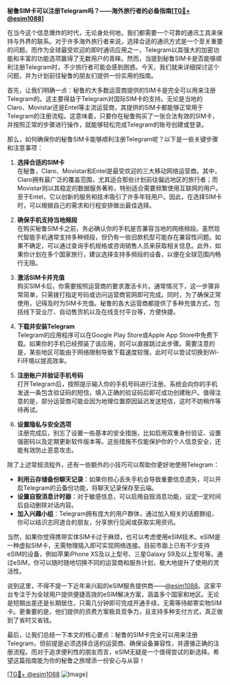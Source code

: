 **秘鲁SIM卡可以注册Telegram吗？——海外旅行者的必备指南[[TG💪+ @esim1088](https://t.me/s/esim1088)]**

在当今这个信息爆炸的时代，无论身处何地，我们都需要一个可靠的通讯工具来保持与外界的联系。对于许多海外旅行者来说，选择合适的通讯方式是一个至关重要的问题。而作为全球最受欢迎的即时通讯应用之一，Telegram以其强大的加密功能和丰富的功能选项赢得了无数用户的青睐。然而，当提到秘鲁SIM卡是否能够顺利注册Telegram时，不少旅行者可能会感到困惑。今天，我们就来详细探讨这个问题，并为计划前往秘鲁的朋友们提供一份实用的指南。

首先，让我们明确一点：秘鲁的大多数运营商提供的SIM卡是完全可以用来注册Telegram的。这主要得益于Telegram对国际SIM卡的支持。无论是当地的Claro、Movistar还是Entel等主流运营商，其提供的SIM卡都能够正常用于Telegram的注册流程。这意味着，只要你在秘鲁购买了一张合法有效的SIM卡，并按照正常的步骤进行操作，就能够轻松完成Telegram的账号创建或登录。

那么，如何确保你的秘鲁SIM卡能够顺利注册Telegram呢？以下是一些关键步骤和注意事项：

1. **选择合适的SIM卡**  
   在秘鲁，Claro、Movistar和Entel是最受欢迎的三大移动网络运营商。其中，Claro拥有最广泛的覆盖范围，尤其适合那些计划前往偏远地区的旅行者；而Movistar则以其稳定的数据服务著称，特别适合需要频繁使用互联网的用户。至于Entel，它以创新的服务和技术吸引了许多年轻用户。因此，在选择SIM卡时，可以根据自己的需求和行程安排做出最佳选择。

2. **确保手机支持当地频段**  
   在购买秘鲁SIM卡之前，务必确认你的手机是否兼容当地的网络频段。虽然现代智能手机通常支持多种频段，但仍有一些旧款机型可能存在兼容性问题。如果不确定，可以通过查询手机规格或咨询销售人员来获取相关信息。此外，如果你计划在多个国家旅行，建议选择支持多频段的设备，以便在全球范围内畅行无阻。

3. **激活SIM卡并充值**  
   购买SIM卡后，你需要按照运营商的要求激活卡片。通常情况下，这一步骤非常简单，只需拨打指定号码或访问运营商官网即可完成。同时，为了确保正常使用，记得及时为SIM卡充值。秘鲁的各大运营商都提供了多种充值方式，包括线下营业厅、自动售货机以及在线支付平台等，方便快捷。

4. **下载并安装Telegram**  
   Telegram的应用程序可以在Google Play Store或Apple App Store中免费下载。如果你的手机已经预装了该应用，则可以直接跳过此步骤。需要注意的是，某些地区可能由于网络限制导致下载速度较慢，此时可以尝试切换到Wi-Fi环境以提高效率。

5. **注册账户并验证手机号码**  
   打开Telegram后，按照提示输入你的手机号码进行注册。系统会向你的手机发送一条包含验证码的短信，填入正确的验证码后即可成功创建账户。值得注意的是，部分运营商可能会因为地理位置原因延迟发送短信，这时不妨稍作等待再试。

6. **设置隐私与安全选项**  
   注册完成后，别忘了设置一些基本的安全措施，比如启用双重身份验证、设置强密码以及定期更新软件版本等。这些措施不仅能保护你的个人信息安全，还能有效防止恶意攻击。

除了上述常规流程外，还有一些额外的小技巧可以帮助你更好地使用Telegram：

- **利用云存储备份聊天记录**：如果你担心丢失手机会导致重要信息遗失，可以开启Telegram的云备份功能，将聊天记录保存至云端。
- **设置自毁消息计时器**：对于敏感信息，可以启用自毁消息功能，设定一定时间后自动删除对话内容。
- **加入兴趣小组**：Telegram拥有庞大的用户群体，通过加入相关的话题群组，你可以结识志同道合的朋友，分享旅行见闻或获取实用资讯。

当然，如果你觉得携带实体SIM卡过于麻烦，也可以考虑使用eSIM技术。eSIM是一种虚拟SIM卡，无需物理插入即可实现网络连接。目前市面上已有不少支持eSIM的设备，例如苹果iPhone XS及以上型号、三星Galaxy S9及以上型号等。通过eSIM，你可以随时随地切换不同的运营商和服务计划，极大地提升了使用的灵活性。

说到这里，不得不提一下近年来兴起的eSIM服务提供商——[@esim1088](https://t.me/s/esim1088)。这家平台专注于为全球用户提供便捷高效的eSIM解决方案，涵盖多个国家和地区。无论是短期出差还是长期居住，只需几分钟即可完成开通手续，无需等待邮寄实物SIM卡。更重要的是，他们提供的资费方案极具竞争力，且支持多种支付方式，真正做到了省时又省钱。

最后，让我们总结一下本文的核心要点：秘鲁的SIM卡完全可以用来注册Telegram，但前提是必须选择合适的运营商、确保设备兼容性，并遵循正确的注册流程。而对于追求便利性的朋友而言，eSIM无疑是一个值得尝试的新选择。希望这篇指南能为你的秘鲁之旅增添一份安心与从容！

[[TG💪+ @esim1088](https://t.me/s/esim1088) ![Image](https://i.postimg.cc/4NQfJmqS/Snipaste-2025-05-13-00-14-12.png)]